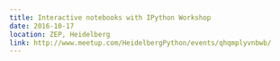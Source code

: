```yaml
---
title: Interactive notebooks with IPython Workshop
date: 2016-10-17
location: ZEP, Heidelberg
link: http://www.meetup.com/HeidelbergPython/events/qhqmplyvnbwb/
---
```

